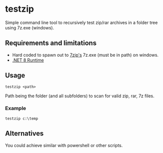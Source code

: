 # testzip

Simple command line tool to recursively test zip/rar archives in a folder tree using 7z.exe (windows).

## Requirements and limitations

- Hard coded to spawn out to [7zip's](https://7-zip.org/download.html) 7z.exe (must be in path) on windows.
- [.NET 8 Runtime](https://dotnet.microsoft.com/en-us/download/dotnet/8.0)

## Usage

```
testzip <path>
```

Path being the folder (and all subfolders) to scan for valid zip, rar, 7z files.

### Example

```shell
testzip c:\temp
```


## Alternatives

You could achieve similar with powershell or other scripts.
